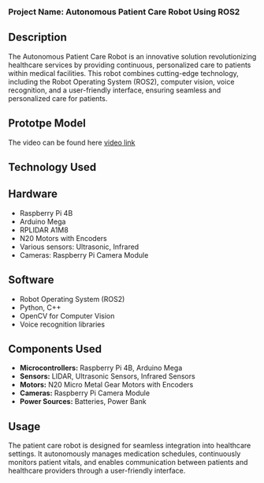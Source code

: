 ### Project Name: Autonomous Patient Care Robot Using ROS2

## Description
The Autonomous Patient Care Robot is an innovative solution revolutionizing healthcare services by providing continuous, personalized care to patients within medical facilities. This robot combines cutting-edge technology, including the Robot Operating System (ROS2), computer vision, voice recognition, and a user-friendly interface, ensuring seamless and personalized care for patients.

## Prototpe Model
The video can be found here [video link](https://youtu.be/6Nv3aHWfnFs)

## Technology Used 

## Hardware
- Raspberry Pi 4B
- Arduino Mega
- RPLIDAR A1M8
- N20 Motors with Encoders
- Various sensors: Ultrasonic, Infrared
- Cameras: Raspberry Pi Camera Module

## Software
- Robot Operating System (ROS2)
- Python, C++
- OpenCV for Computer Vision
- Voice recognition libraries

## Components Used 
- **Microcontrollers:** Raspberry Pi 4B, Arduino Mega
- **Sensors:** LIDAR, Ultrasonic Sensors, Infrared Sensors
- **Motors:** N20 Micro Metal Gear Motors with Encoders
- **Cameras:** Raspberry Pi Camera Module
- **Power Sources:** Batteries, Power Bank

## Usage 
The patient care robot is designed for seamless integration into healthcare settings. It autonomously manages medication schedules, continuously monitors patient vitals, and enables communication between patients and healthcare providers through a user-friendly interface.
